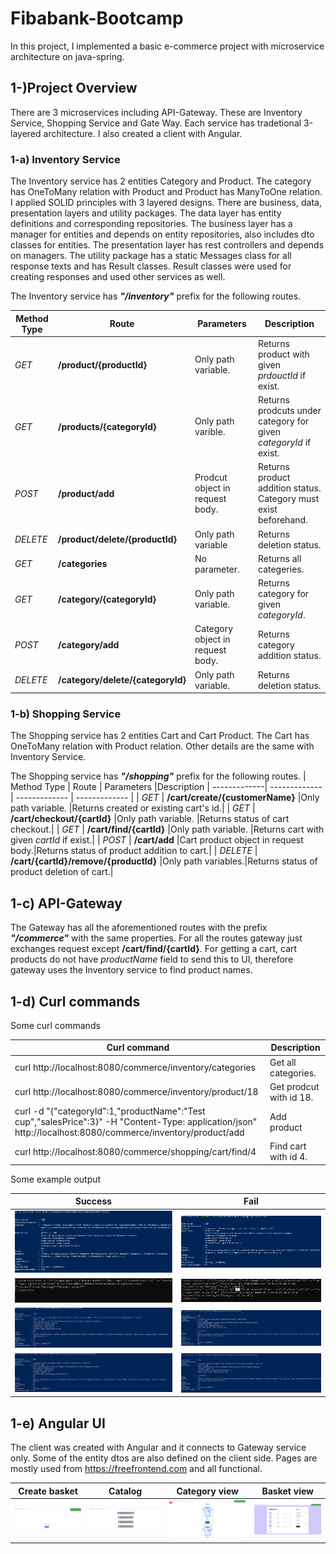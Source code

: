 # Fibabank-Bootcamp

In this project, I implemented a basic e-commerce project with microservice architecture on java-spring.

## 1-)Project Overview

There are 3 microservices including API-Gateway. These are Inventory Service, Shopping Service and Gate Way. Each service has tradetional 3-layered architecture. I also created a client with Angular. 

### 1-a) Inventory Service

The Inventory service has 2 entities Category and Product. The category has OneToMany relation with Product and Product has ManyToOne relation. I applied SOLID principles with 3 layered designs. There are business, data, presentation layers and utility packages. The data layer has entity definitions and corresponding repositories. The business layer has a manager for entities and depends on entity repositories, also includes dto classes for entities. The presentation layer has rest controllers and depends on managers. The utility package has a static Messages class for all response texts and has Result classes.  Result classes were used for creating responses and used other services as well.

The Inventory service has **_"/inventory"_** prefix for the following routes.

| Method Type  | Route                         | Parameters             |Description |
| -------------| -------------                 | -------------      | ------------- |
| _GET_        | **/product/{productId}** |Only path variable. |Returns product with given _prdouctId_ if exist.|
| _GET_        | **/products/{categoryId}** |Only path varible. |Returns prodcuts under category for given _categoryId_ if exist.|
| _POST_       | **/product/add** |Prodcut object in request body.|Returns product addition status. Category must exist beforehand.|
| _DELETE_     | **/product/delete/{productId}** |Only path variable|Returns deletion status.|
| _GET_        | **/categories** |No parameter.|Returns all categeries.|
| _GET_        | **/category/{categoryId}** |Only path variable.|Returns category for given _categoryId_.|
| _POST_        | **/category/add** |Category object in request body.|Returns category addition status.|
| _DELETE_        | **/category/delete/{categoryId}** |Only path variable.|Returns deletion status.|

### 1-b) Shopping Service

The Shopping service has 2 entities Cart and Cart Product. The Cart has OneToMany relation with Product relation.
Other details are the same with Inventory Service.

The Shopping service has **_"/shopping"_** prefix for the following routes.
| Method Type  | Route                         | Parameters             |Description
| -------------| -------------                 | -------------      | ------------- |
| _GET_        | **/cart/create/{customerName}** |Only path variable. |Returns created or existing cart's id.|
| _GET_        | **/cart/checkout/{cartId}** |Only path variable. |Returns status of cart checkout.|
| _GET_        | **/cart/find/{cartId}** |Only path variable. |Returns cart with given _cartId_ if exist.|
| _POST_        | **/cart/add** |Cart product object in request body.|Returns status of product addition to cart.|
| _DELETE_        | **/cart/{cartId}/remove/{productId}** |Only path variables.|Returns status of product deletion of cart.|

## 1-c) API-Gateway

The Gateway has all the aforementioned routes with the prefix **_"/commerce"_** with the same properties. For all the routes gateway just exchanges request except **/cart/find/{cartId}**. For getting a cart, cart products do not have _productName_ field to send this to UI, therefore gateway uses the Inventory service to find product names.

## 1-d) Curl commands

Some curl commands

|Curl command |Description
| -------------| ------------- 
|curl http://localhost:8080/commerce/inventory/categories| Get all categories.
|curl http://localhost:8080/commerce/inventory/product/18| Get prodcut with id 18.
|curl -d "{\"categoryId\":1,\"productName\":\"Test cup\",\"salesPrice\":3}" -H "Content-Type: application/json" http://localhost:8080/commerce/inventory/product/add| Add product |
|curl http://localhost:8080/commerce/shopping/cart/find/4| Find cart with id 4.

Some example output

|Success|Fail
| -------------| ------------- 
|![](readme-resource/images/curl1-suc.png) |![](readme-resource/images/curl1-fail.png)
|![](readme-resource/images/curl2-suc.png) |![](readme-resource/images/curl2-fail.png)
|![](readme-resource/images/curl3-suc.png) |![](readme-resource/images/curl3-fail.png)
|![](readme-resource/images/curl4-suc.png) |![](readme-resource/images/curl4-fail.png)

## 1-e) Angular UI
The client was created with Angular and it connects to Gateway service only. Some of the entity dtos are also defined on the client side. Pages are mostly used from https://freefrontend.com and all functional.

|Create basket | Catalog | Category view| Basket view
| -------------| ------------- | ------------- | ------------- 
|![](readme-resource/images/ui-1.png)|![](readme-resource/images/ui-2.png)|![](readme-resource/images/ui-3.png)|![](readme-resource/images/ui-4.png)